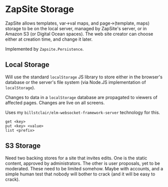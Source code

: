 # ZapSite Storage

ZapSite allows templates, var->val maps, and page->(template, maps) storage to be on the local server, managed by ZapSite's server, or in Amazon S3 (or Digital Ocean spaces). The web site creator can choose either at creation time, and change it later.

Implemented by `Zapsite.Persistence`.

## Local Storage

Will use the standard `localStorage` JS library to store either in the browser's database or the server's file system (via Node.JS implementation of `localStorage`).

Changes to data in a `localStorage` database are propagated to viewers of affected pages. Changes are live on all screens.

Uses my `billstclair/elm-websocket-framework-server` technology for this.

```
get <key>
put <key> <value>
list <prefix>
```

## S3 Storage

Need two backing stores for a site that invites edits. One is the static content, approved by administrators. The other is user proposals, yet to be moderated. These need to be limited somehow. Maybe with accounts, and a simple human test that nobody will bother to crack (and it will be easy to crack).

